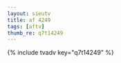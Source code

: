 ```yaml
--- 
layout: sieutv
title: af 4249
tags: [aftv]
thumb_re: q7t14249
---
```

{% include tvadv key="q7t14249" %} 
